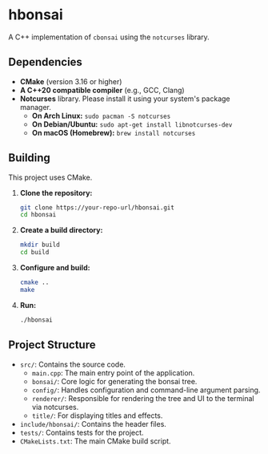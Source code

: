 # hbonsai

A C++ implementation of `cbonsai` using the `notcurses` library.

## Dependencies

*   **CMake** (version 3.16 or higher)
*   **A C++20 compatible compiler** (e.g., GCC, Clang)
*   **Notcurses** library. Please install it using your system's package manager.
    *   **On Arch Linux:** `sudo pacman -S notcurses`
    *   **On Debian/Ubuntu:** `sudo apt-get install libnotcurses-dev`
    *   **On macOS (Homebrew):** `brew install notcurses`

## Building

This project uses CMake.

1.  **Clone the repository:**
    ```bash
    git clone https://your-repo-url/hbonsai.git
    cd hbonsai
    ```

2.  **Create a build directory:**
    ```bash
    mkdir build
    cd build
    ```

3.  **Configure and build:**
    ```bash
    cmake ..
    make
    ```

4.  **Run:**
    ```bash
    ./hbonsai
    ```

## Project Structure

*   `src/`: Contains the source code.
    *   `main.cpp`: The main entry point of the application.
    *   `bonsai/`: Core logic for generating the bonsai tree.
    *   `config/`: Handles configuration and command-line argument parsing.
    *   `renderer/`: Responsible for rendering the tree and UI to the terminal via notcurses.
    *   `title/`: For displaying titles and effects.
*   `include/hbonsai/`: Contains the header files.
*   `tests/`: Contains tests for the project.
*   `CMakeLists.txt`: The main CMake build script.
